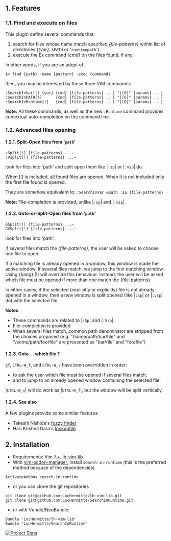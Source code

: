 ## 1. Features

### 1.1. Find and execute on files
This plugin define several commands that:
  1. search for files whose name match specified _{file-patterns}_ within list of directories (_{var}_, `$PATH` or '`runtimepath`').
  1. execute the Ex command _{cmd}_ on the files found, if any.

In other words, if you are an adept of:
```
$> find {path} -name {pattern} -exec {command}
```
then, you may be interested by these three VIM commands:
```
:SearchInVar[!] {var} {cmd} {file-patterns} .. [ "|[0]" {params} .. ]
:SearchInPATH[!]      {cmd} {file-patterns} .. [ "|[0]" {params} .. ]
:SearchInRuntime[!]   {cmd} {file-patterns} .. [ "|[0]" {params} .. ]
```

**Note:** All these commands, as well as the new `:Runtime` command provides contextual auto-completion on the command line.


### 1.2. Advanced files opening

#### 1.2.1. Split-Open files from '`path`'
```
:Split[!] {file-patterns} ...~
:Vsplit[!] {file-patterns} ...~
```
look for files into 'path' and split open them like |`:sp`| or |`:vsp`| do.

When [!] is included, all found files are opened.
When it is not included only the first file found is opened.

They are somehow equivalent to: `:SearchInVar &path :sp {file-patterns}`

**Note:** File-completion is provided, unlike |`:sp`| and |`:vsp`|.

#### 1.2.2. Goto-or-Split-Open files from '`path`'
```
GSplit[!] {file-patterns} ...~
GVSplit[!] {file-patterns} ...~
```
look for files into 'path'.

If several files match the _{file-patterns}_, the user will be asked to choose
one file to open.

If a matching file is already opened in a window, this window is made the
active window. If several files match, we jump to the first matching window.
Using {bang} (!) will override this behaviour. Instead, the user will be asked
which file must be opened if more than one match the {file-patterns}.

In either cases, if the selected (implicitly or explicitly) file is not already
opened in a window, then a new window is split opened (like |`:sp`| or |`:vsp`| do)
with the selected file.

**Notes**
  * These commands are related to |`:Sp`| and |`:Vsp`|.
  * File-completion is provided.
  * When several files match, common path denominator are stripped from the choices proposed (e.g. "/some/path/bar/file" and "/some/path/foo/file" are presented as "bar/file" and "foo/file")

#### 1.2.3. Goto ... which file ?

`gf`, `CTRL-W_f`, and `CTRL-W_v` have been overridden in order:
  * to ask the user which file must be opened if several files match,
  * and to jump to an already opened window containing the selected file.

|`CTRL-W_v`| will do work as |`CTRL-W_f`|, but the window will be split vertically.


#### 1.2.4. See also
A few plugins provide some similar features:
  * Takeshi Nishida's [fuzzy finder](http://www.vim.org/scripts/script.php?script_id=1984)
  * Hari Krishna Dara's [lookupfile](http://www.vim.org//scripts/script.php?script_id=1581)


## 2. Installation
  * Requirements: Vim 7.+, [lh-vim-lib](http://github.com/LucHermitte/lh-vim-lib)
  * With [vim-addon-manager](https://github.com/MarcWeber/vim-addon-manager), install `search-in-runtime` (this is the preferred method because of the dependencies)
```vim
ActivateAddons search-in-runtime
```
  * or you can clone the git repositories
```
git clone git@github.com:LucHermitte/lh-vim-lib.git
git clone git@github.com:LucHermitte/SearchInRuntime.git
```
  * or with Vundle/NeoBundle:
```vim
Bundle 'LucHermitte/lh-vim-lib'
Bundle 'LucHermitte/SearchInRuntime'
```

[![Project Stats](https://www.openhub.net/p/21020/widgets/project_thin_badge.gif)](https://www.openhub.net/p/21020)
